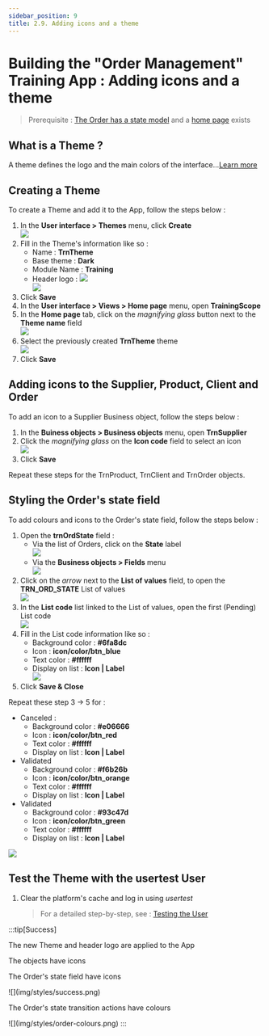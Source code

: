 ```yaml
---
sidebar_position: 9
title: 2.9. Adding icons and a theme
---
```


# Building the "Order Management" Training App : Adding icons and a theme

> Prerequisite : [The Order has a state model](/lesson/tutorial/expanding/states) and a [home page](/lesson/tutorial/expanding/views) exists

## What is a Theme ?

A theme defines the logo and the main colors of the interface...[Learn more](/lesson/docs/platform/userinterface/themes)

## Creating a Theme

To create a Theme and add it to the App, follow the steps below :

1. In the **User interface > Themes** menu, click **Create**  
    ![](img/styles/theme-create.png)
2. Fill in the Theme's information like so : 
    - Name : **TrnTheme**
    - Base theme : **Dark**
    - Module Name : **Training**
    - Header logo : ![](img/styles/header-logo.png)  
    ![](img/styles/theme-form.png)
3. Click **Save**  
4. In the **User interface > Views > Home page** menu, open **TrainingScope**
5. In the **Home page** tab, click on the *magnifying glass* button next to the **Theme name** field  
    ![](img/styles/theme-select.png)
6. Select the previously created **TrnTheme** theme  
    ![](img/styles/theme-pick.png)
7. Click **Save**

## Adding icons to the Supplier, Product, Client and Order

To add an icon to a Supplier Business object, follow the steps below :

1. In the **Buiness objects > Business objects** menu, open **TrnSupplier**
2. Click the *magnifying glass* on the **Icon code** field to select an icon  
    ![](img/styles/icon-pick.png)
3. Click **Save**

Repeat these steps for the TrnProduct, TrnClient and TrnOrder objects.

## Styling the Order's state field

To add colours and icons to the Order's state field, follow the steps below :

1. Open the **trnOrdState** field :
    - Via the list of Orders, click on the **State** label  
    ![](img/styles/open-field.png)
    - Via the **Business objects > Fields** menu  
    ![](img/styles/open-field-alt.png)
2. Click on the *arrow* next to the **List of values** field, to open the **TRN_ORD_STATE** List of values   
    ![](img/styles/open-lov.png)
3. In the **List code** list linked to the List of values, open the first (Pending) List code  
    ![](img/styles/open-code.png)
4. Fill in the List code information like so :
    - Background color : **#6fa8dc**
    - Icon : **icon/color/btn_blue**
    - Text color : **#ffffff**
    - Display on list : **Icon | Label**  
    ![](img/styles/code-values.png)
5. Click **Save & Close**

Repeat these step 3 -> 5 for :
- Canceled : 
    - Background color : **#e06666**
    - Icon : **icon/color/btn_red**
    - Text color : **#ffffff**
    - Display on list : **Icon | Label**  
- Validated 
    - Background color : **#f6b26b**
    - Icon : **icon/color/btn_orange**
    - Text color : **#ffffff**
    - Display on list : **Icon | Label**    
- Validated 
    - Background color : **#93c47d**
    - Icon : **icon/color/btn_green**
    - Text color : **#ffffff**
    - Display on list : **Icon | Label**    

![](img/styles/lov.png)

## Test the Theme with the usertest User

1. Clear the platform's cache and log in using *usertest*
    > For a detailed step-by-step, see : [Testing the User](/lesson/tutorial/getting-started/user#activating-and-testing-the-user)

:::tip[Success]
  <p>The new Theme and header logo are applied to the App</p>
    <p>The objects have icons</p>
    <p>The Order's state field have icons</p>
    ![](img/styles/success.png)
    <p>The Order's state transition actions have colours</p>
    ![](img/styles/order-colours.png)
:::